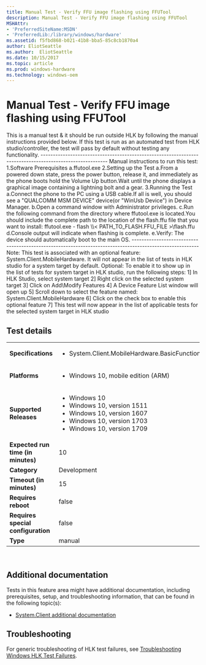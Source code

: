 ```yaml
---
title: Manual Test - Verify FFU image flashing using FFUTool
description: Manual Test - Verify FFU image flashing using FFUTool
MSHAttr:
- 'PreferredSiteName:MSDN'
- 'PreferredLib:/library/windows/hardware'
ms.assetid: f5fbd868-b021-41b8-bba5-85c8cb1870a4
author: EliotSeattle
ms.author:  EliotSeattle
ms.date: 10/15/2017
ms.topic: article
ms.prod: windows-hardware
ms.technology: windows-oem
---
```


# <span id="p_hlk_test.7e7529cb-f8f4-4414-bccc-46ef28818568"></span>Manual Test - Verify FFU image flashing using FFUTool


This is a manual test & it should be run outside HLK by following the manual instructions provided below. If this test is run as an automated test from HLK studio/controller, the test will pass by default without testing any functionality. --------------------------------------------------------------------------------------------------------- Manual instructions to run this test: 1.Software Prerequisites a.ffutool.exe 2.Setting up the Test a.From a powered down state, press the power button, release it, and immediately as the phone boots hold the Volume Up button.Wait until the phone displays a graphical image containing a lightning bolt and a gear. 3.Running the Test a.Connect the phone to the PC using a USB cable.If all is well, you should see a "QUALCOMM MSM DEVICE" device(or "WinUsb Device") in Device Manager. b.Open a command window with Administrator privileges. c.Run the following command from the directory where ffutool.exe is located.You should include the complete path to the location of the flash.ffu file that you want to install: ffutool.exe - flash \\\\&lt; PATH\_TO\_FLASH.FFU\_FILE &gt;\\flash.ffu d.Console output will indicate when flashing is complete. e.Verify: The device should automatically boot to the main OS. --------------------------------------------------------------------------------------------------------- Note: This test is associated with an optional feature: System.Client.MobileHardware. It will not appear in the list of tests in HLK studio for a system target by default. Optional: To enable it to show up in the list of tests for system target in HLK studio, run the following steps: 1\] In HLK Studio, select system target 2\] Right click on the selected system target 3\] Click on Add\\Modify Features 4\] A Device Feature List window will open up 5\] Scroll down to select the feature named: System.Client.MobileHardware 6\] Click on the check box to enable this optional feature 7\] This test will now appear in the list of applicable tests for the selected system target in HLK studio

## Test details
|||
|---|---|
| **Specifications**  | <ul><li>System.Client.MobileHardware.BasicFunctionality</li></ul> |  
| **Platforms**   | <ul><li>Windows 10, mobile edition (ARM)</li></ul> |
| **Supported Releases** | <ul><li>Windows 10</li><li>Windows 10, version 1511</li><li>Windows 10, version 1607</li><li>Windows 10, version 1703</li><li>Windows 10, version 1709</li></ul> |
|**Expected run time (in minutes)**| 10 |
|**Category**| Development |
|**Timeout (in minutes)**| 15 |
|**Requires reboot**| false |
|**Requires special configuration**| false |
|**Type**| manual |

 

## <span id="Additional_documentation"></span><span id="additional_documentation"></span><span id="ADDITIONAL_DOCUMENTATION"></span>Additional documentation


Tests in this feature area might have additional documentation, including prerequisites, setup, and troubleshooting information, that can be found in the following topic(s):

-   [System.Client additional documentation](system-client-additional-documentation.md)

## <span id="Troubleshooting"></span><span id="troubleshooting"></span><span id="TROUBLESHOOTING"></span>Troubleshooting


For generic troubleshooting of HLK test failures, see [Troubleshooting Windows HLK Test Failures](..\user\troubleshooting-windows-hlk-test-failures.md).

 

 






